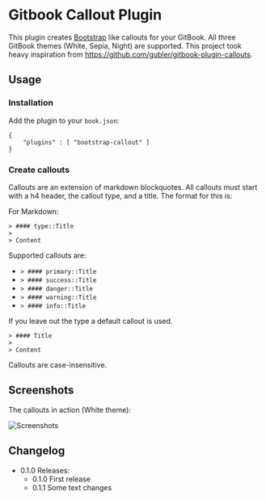 # Gitbook Callout Plugin

This plugin creates [Bootstrap](https://getbootstrap.com/) like callouts for your GitBook. All three GitBook themes (White, Sepia, Night) are supported. This project took heavy inspiration from https://github.com/gubler/gitbook-plugin-callouts.

## Usage

### Installation

Add the plugin to your `book.json`:

```
{
	"plugins" : [ "bootstrap-callout" ]
}		
```

### Create callouts

Callouts are an extension of markdown blockquotes. All callouts must start with a h4 header, the callout type, and a title. The format for this is:

For Markdown:

```
> #### type::Title
>
> Content
```

Supported callouts are:

- `> #### primary::Title`
- `> #### success::Title`
- `> #### danger::Title`
- `> #### warning::Title`
- `> #### info::Title`

If you leave out the type a default callout is used.

```
> #### Title
>
> Content
```

Callouts are case-insensitive.

## Screenshots

The callouts in action (White theme):

![Screenshots](https://raw.githubusercontent.com/stuebersystems/gitbook-plugin-bootstrap-callout/master/screenshots.png)

## Changelog

* 0.1.0 Releases:
  * 0.1.0 First release
  * 0.1.1 Some text changes

